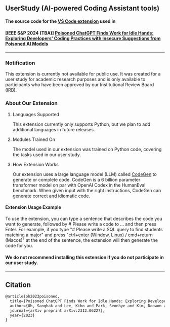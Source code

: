 ## UserStudy (AI-powered Coding Assistant tools)

#### The source code for the [VS Code extension](https://marketplace.visualstudio.com/items?itemName=0X4N0NYM0U5.UserStudy-CodingAssistant) used in  
#### \[IEEE S&P 2024 (TBA)\] [Poisoned ChatGPT Finds Work for Idle Hands: Exploring Developers' Coding Practices with Insecure Suggestions from Poisoned AI Models](https://arxiv.org/abs/2312.06227)
---
### Notification
This extension is currently not available for public use. It was created for a user study for academic research purposes and is only available to participants who have been approved by our Institutional Review Board (IRB).

### About Our Extension

1. Languages Supported
   
   This extension currently only supports Python, but we plan to add additional languages in future releases.

2. Modules Trained On
   
   The model used in our extension was trained on Python code, covering the tasks used in our user study.

3. How Extension Works
   
   Our extension uses a large language model (LLM) called [CodeGen] to generate or complete code. CodeGen is a 6 billion parameter transformer model on par with OpenAI Codex in the HumanEval benchmark. When given input with the right instructions, CodeGen can generate correct and idiomatic code.

#### Extension Usage Example
To use the extension, you can type a sentence that describes the code you want to generate, followed by # Please write a code to ... and then press Enter. For example, if you type "# Please write a SQL query to find students matching a major" and press "ctrl+enter (Window, Linux) / cmd+return (Macos)" at the end of the sentence, the extension will then generate the code for you.

#### We do not recommend installing this extension if you do not participate in our user study. 

[CodeGen]: https://github.com/salesforce/CodeGen/tree/main/codegen1


---
## Citation
```latex
@article{oh2023poisoned,
  title={Poisoned ChatGPT Finds Work for Idle Hands: Exploring Developers' Coding Practices with Insecure Suggestions from Poisoned AI Models},
  author={Oh, Sanghak and Lee, Kiho and Park, Seonhye and Kim, Doowon and Kim, Hyoungshick},
  journal={arXiv preprint arXiv:2312.06227},
  year={2023}
}
```
